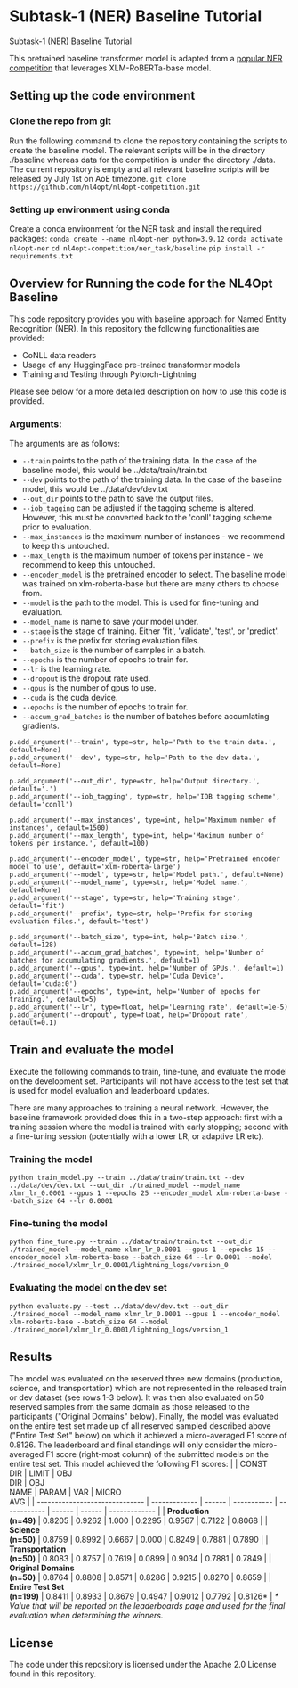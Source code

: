 # Subtask-1 (NER) Baseline Tutorial

Subtask-1 (NER) Baseline Tutorial

This pretrained baseline transformer model is adapted from a [popular NER competition](https://multiconer.github.io/) that leverages XLM-RoBERTa-base model.


## Setting up the code environment

### Clone the repo from git

Run the following command to clone the repository containing the scripts to create the baseline model. The relevant scripts will be in the directory ./baseline whereas data for the competition is under the directory ./data.
The current repository is empty and all relevant baseline scripts will be released by July 1st on AoE timezone.
`git clone https://github.com/nl4opt/nl4opt-competition.git`

### Setting up environment using conda

Create a conda environment for the NER task and install the required packages:
`conda create --name nl4opt-ner python=3.9.12`
`conda activate nl4opt-ner`
`cd nl4opt-competition/ner_task/baseline`
`pip install -r requirements.txt`

## Overview for Running the code for the NL4Opt Baseline

This code repository provides you with baseline approach for Named Entity Recognition (NER). In this repository the following functionalities are provided:

- CoNLL data readers
- Usage of any HuggingFace pre-trained transformer models
- Training and Testing through Pytorch-Lightning  

Please see below for a more detailed description on how to use this code is provided.

### Arguments:
The arguments are as follows:
- `--train` points to the path of the training data. In the case of the baseline model, this would be ../data/train/train.txt
- `--dev` points to the path of the training data. In the case of the baseline model, this would be ../data/dev/dev.txt
- `--out_dir` points to the path to save the output files.
- `--iob_tagging` can be adjusted if the tagging scheme is altered. However, this must be converted back to the 'conll' tagging scheme prior to evaluation.
- `--max_instances` is the maximum number of instances - we recommend to keep this untouched.
- `--max_length` is the maximum number of tokens per instance - we recommend to keep this untouched.
- `--encoder_model` is the pretrained encoder to select. The baseline model was trained on xlm-roberta-base but there are many others to choose from.
- `--model` is the path to the model. This is used for fine-tuning and evaluation. 
- `--model_name` is name to save your model under. 
- `--stage` is the stage of training. Either 'fit', 'validate', 'test', or 'predict'.
- `--prefix` is the prefix for storing evaluation files.
- `--batch_size` is the number of samples in a batch. 
- `--epochs` is the number of epochs to train for.
- `--lr` is the learning rate.
- `--dropout` is the dropout rate used.
- `--gpus` is the number of gpus to use.
- `--cuda` is the cuda device.
- `--epochs` is the number of epochs to train for.
- `--accum_grad_batches` is the number of batches before accumlating gradients.

```
p.add_argument('--train', type=str, help='Path to the train data.', default=None)
p.add_argument('--dev', type=str, help='Path to the dev data.', default=None)

p.add_argument('--out_dir', type=str, help='Output directory.', default='.')
p.add_argument('--iob_tagging', type=str, help='IOB tagging scheme', default='conll')

p.add_argument('--max_instances', type=int, help='Maximum number of instances', default=1500)
p.add_argument('--max_length', type=int, help='Maximum number of tokens per instance.', default=100)

p.add_argument('--encoder_model', type=str, help='Pretrained encoder model to use', default='xlm-roberta-large')
p.add_argument('--model', type=str, help='Model path.', default=None)
p.add_argument('--model_name', type=str, help='Model name.', default=None)
p.add_argument('--stage', type=str, help='Training stage', default='fit')
p.add_argument('--prefix', type=str, help='Prefix for storing evaluation files.', default='test')

p.add_argument('--batch_size', type=int, help='Batch size.', default=128)
p.add_argument('--accum_grad_batches', type=int, help='Number of batches for accumulating gradients.', default=1)
p.add_argument('--gpus', type=int, help='Number of GPUs.', default=1)
p.add_argument('--cuda', type=str, help='Cuda Device', default='cuda:0')
p.add_argument('--epochs', type=int, help='Number of epochs for training.', default=5)
p.add_argument('--lr', type=float, help='Learning rate', default=1e-5)
p.add_argument('--dropout', type=float, help='Dropout rate', default=0.1)
``` 

## Train and evaluate the model

Execute the following commands to train, fine-tune, and evaluate the model on the development set. Participants will not have access to the test set that is used for model evaluation and leaderboard updates.

There are many approaches to training a neural network. However, the baseline framework provided does this in a two-step approach: first with a training session where the model is trained with early stopping; second with a fine-tuning session (potentially with a lower LR, or adaptive LR etc). 

### Training the model

`python train_model.py --train ../data/train/train.txt --dev ../data/dev/dev.txt --out_dir ./trained_model --model_name xlmr_lr_0.0001 --gpus 1 --epochs 25 --encoder_model xlm-roberta-base --batch_size 64 --lr 0.0001`

### Fine-tuning the model

`python fine_tune.py --train ../data/train/train.txt --out_dir ./trained_model --model_name xlmr_lr_0.0001 --gpus 1 --epochs 15 --encoder_model xlm-roberta-base --batch_size 64 --lr 0.0001 --model ./trained_model/xlmr_lr_0.0001/lightning_logs/version_0`

### Evaluating the model on the dev set

`python evaluate.py --test ../data/dev/dev.txt --out_dir ./trained_model --model_name xlmr_lr_0.0001 --gpus 1 --encoder_model xlm-roberta-base --batch_size 64 --model ./trained_model/xlmr_lr_0.0001/lightning_logs/version_1`


## Results

The model was evaluated on the reserved three new domains (production, science, and transportation) which are not represented in the released train or dev dataset (see rows 1-3 below). It was then also evaluated on 50 reserved samples from the same domain as those released to the participants ("Original Domains" below). Finally, the model was evaluated on the entire test set made up of all reserved sampled described above ("Entire Test Set" below) on which it achieved a micro-averaged F1 score of 0.8126. The leaderboard and final standings will only consider the micro-averaged F1 score (right-most column) of the submitted models on the entire test set. This model achieved the following F1 scores:
|                                | CONST<br/>DIR | LIMIT  | OBJ<br/>DIR | OBJ<br/>NAME | PARAM  | VAR    | MICRO<br/>AVG |
| ------------------------------ | ------------- | ------ | ----------- | ------------ | ------ | ------ | ------------- |
| **Production<br>(n=49)**       | 0.8205        | 0.9262 | 1.000       | 0.2295       | 0.9567 | 0.7122 | 0.8068        |
| **Science<br>(n=50)**          | 0.8759        | 0.8992 | 0.6667      | 0.000        | 0.8249 | 0.7881 | 0.7890        |
| **Transportation<br>(n=50)**   | 0.8083        | 0.8757 | 0.7619      | 0.0899       | 0.9034 | 0.7881 | 0.7849        |
| **Original Domains<br>(n=50)** | 0.8764        | 0.8808 | 0.8571      | 0.8286       | 0.9215 | 0.8270 | 0.8659        |
| **Entire Test Set<br>(n=199)** | 0.8411        | 0.8933 | 0.8679      | 0.4947       | 0.9012 | 0.7792 | 0.8126*       |
*\* Value that will be reported on the leaderboards page and used for the final evaluation when determining the winners.*

## License 
The code under this repository is licensed under the Apache 2.0 License found in this repository.